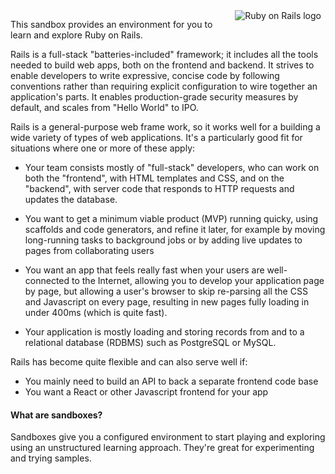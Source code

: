 <img alt="Ruby on Rails logo" style="float: right; padding: 0 0.5em 0.8em 2em; max-width: 40%" src="https://upload.wikimedia.org/wikipedia/commons/6/62/Ruby_On_Rails_Logo.svg" />

This sandbox provides an environment for you to learn and explore Ruby on
Rails.

Rails is a full-stack "batteries-included" framework; it includes all the
tools needed to build web apps, both on the frontend and backend.  It
strives to enable developers to write expressive, concise code by following
conventions rather than requiring explicit configuration to wire together
an application's parts.  It enables production-grade security measures by
default, and scales from "Hello World" to IPO.

Rails is a general-purpose web frame work, so it works well for a building
a wide variety of types of web applications.  It's a particularly good fit
for situations where one or more of these apply:

* Your team consists mostly of "full-stack" developers, who can work on
  both the "frontend", with HTML templates and CSS, and on the "backend",
  with server code that responds to HTTP requests and updates the database.

* You want to get a minimum viable product (MVP) running quicky, using
  scaffolds and code generators, and refine it later, for example by moving
  long-running tasks to background jobs or by adding live updates to pages
  from collaborating users

* You want an app that feels really fast when your users are well-connected to
  the Internet, allowing you to develop your application page by page, but
  allowing a user's browser to skip re-parsing all the CSS and Javascript
  on every page, resulting in new pages fully loading in under 400ms (which is
  quite fast).

* Your application is mostly loading and storing records from and to a
  relational database (RDBMS) such as PostgreSQL or MySQL.

Rails has become quite flexible and can also serve well if:

* You mainly need to build an API to back a separate frontend code base
* You want a React or other Javascript frontend for your app

#### What are sandboxes?

Sandboxes give you a configured environment to start playing and exploring
using an unstructured learning approach. They're great for experimenting
and trying samples.
